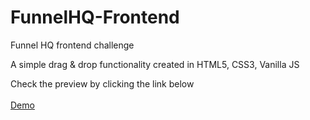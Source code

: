 # FunnelHQ-Frontend
Funnel HQ frontend challenge

A simple drag & drop functionality created in HTML5, CSS3, Vanilla JS

Check the preview by clicking the link below
<br>
<br>
[Demo](https://krishnansh-funnelhq-frontend.netlify.app/)
